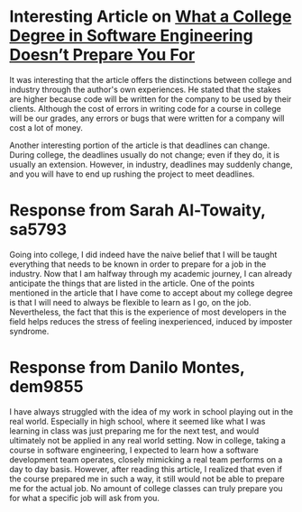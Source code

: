 # Interesting Article on [What a College Degree in Software Engineering Doesn’t Prepare You For](https://betterprogramming.pub/what-a-college-degree-in-software-engineering-does-not-prepare-you-for-7f6d1f156f0a)

It was interesting that the article offers the distinctions between college and industry through the author's own experiences. He stated that the stakes are higher because code will be written for the company to be used by their clients. Although the cost of errors in writing code for a course in college will be our grades, any errors or bugs that were written for a company will cost a lot of money. 

Another interesting portion of the article is that deadlines can change. During college, the deadlines usually do not change; even if they do, it is usually an extension. However, in industry, deadlines may suddenly change, and you will have to end up rushing the project to meet deadlines.

# Response from Sarah Al-Towaity, sa5793

Going into college, I did indeed have the naive belief that I will be taught everything that needs to be known in order to prepare for a job in the industry. Now that I am halfway through my academic journey, I can already anticipate the things that are listed in the article. One of the points mentioned in the article that I have come to accept about my college degree is that I will need to always be flexible to learn as I go, on the job. Nevertheless, the fact that this is the experience of most developers in the field helps reduces the stress of feeling inexperienced, induced by imposter syndrome.


# Response from Danilo Montes, dem9855

I have always struggled with the idea of my work in school playing out in the real world. Especially in high school, where it seemed like what I was learning in class was just preparing me for the next test, and would ultimately not be applied in any real world setting. Now in college, taking a course in software engineering, I expected to learn how a software development team operates, closely mimicking a real team performs on a day to day basis. However, after reading this article, I realized that even if the course prepared me in such a way, it still would not be able to prepare me for the actual job. No amount of college classes can truly prepare you for what a specific job will ask from you. 